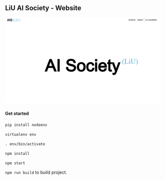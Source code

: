 ## LiU AI Society - Website


![Example Image](src/static/images/preview.jpg)



#### Get started

`pip install nodeenv`

`virtualenv env`

`. env/bin/activate`

`npm install`

`npm start`

`npm run build` to build project.


